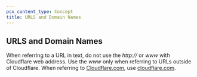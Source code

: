 ```yaml
---
pcx_content_type: Concept
title: URLS and Domain Names
---
```


## URLS and Domain Names

When referring to a URL in text, do not use the *http://* or *www* with Cloudflare web address. Use the *www* only when referring to URLs outside of Cloudflare. When referring to [Cloudflare.com](cloudflare.com), use [cloudflare.com](cloudflare.com).

